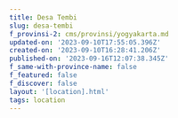 ```yaml
---
title: Desa Tembi
slug: desa-tembi
f_provinsi-2: cms/provinsi/yogyakarta.md
updated-on: '2023-09-10T17:55:05.396Z'
created-on: '2023-09-10T16:28:41.206Z'
published-on: '2023-09-16T12:07:38.345Z'
f_same-with-province-name: false
f_featured: false
f_discover: false
layout: '[location].html'
tags: location
---
```



